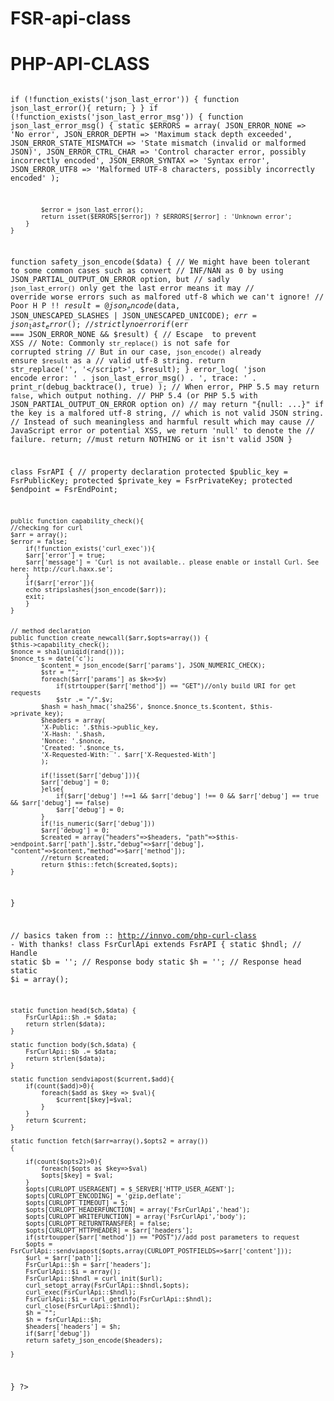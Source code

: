 # FSR-api-class
# PHP-API-CLASS
<code>
<?php
define("FsrPublicKey",'');
define("FsrPrivateKey",'');
define("FsrEndPoint",'https://www.endpoint/api');

 if (!function_exists('json_last_error')) {
 	function json_last_error(){
 		return;
 	}
 }
    if (!function_exists('json_last_error_msg')) {
        function json_last_error_msg() {
            static $ERRORS = array(
                JSON_ERROR_NONE => 'No error',
                JSON_ERROR_DEPTH => 'Maximum stack depth exceeded',
                JSON_ERROR_STATE_MISMATCH => 'State mismatch (invalid or malformed JSON)',
                JSON_ERROR_CTRL_CHAR => 'Control character error, possibly incorrectly encoded',
                JSON_ERROR_SYNTAX => 'Syntax error',
                JSON_ERROR_UTF8 => 'Malformed UTF-8 characters, possibly incorrectly encoded'
            );

            $error = json_last_error();
            return isset($ERRORS[$error]) ? $ERRORS[$error] : 'Unknown error';
        }
    }


function safety_json_encode($data) {
		// We might have been tolerant to some common cases such as convert 
		// INF/NAN as 0 by using JSON_PARTIAL_OUTPUT_ON_ERROR option, but
		// sadly `json_last_error()` only get the last error means it may
		// override worse errors such as malfored utf-8 which we can't ignore!
		// Poor H P !!
		$result = @json_encode($data, JSON_UNESCAPED_SLASHES | JSON_UNESCAPED_UNICODE);
		$err = json_last_error();
		// strictly no error
		if ($err === JSON_ERROR_NONE && $result) {
			// Escape </script> to prevent XSS
			// Note: Commonly `str_replace()` is not safe for corrupted string
			// But in our case, `json_encode()` already ensure `$result` as a
			// valid utf-8 string.
			return str_replace('</script>', '<\/script>', $result);
		}
		error_log(
			'json encode error: ' . json_last_error_msg() .
			', trace: ' . print_r(debug_backtrace(), true)
		);
		// When error, PHP 5.5 may return `false`, which output nothing.
		// PHP 5.4 (or PHP 5.5 with JSON_PARTIAL_OUTPUT_ON_ERROR option on)
		// may return "{null: ...}" if the key is a malfored utf-8 string, 
		// which is not valid JSON string.
		// Instead of such meaningless and harmful result which may cause
		// JavaScript error or potential XSS, we return 'null' to denote the
		// failure.
		return; //must return NOTHING or it isn't valid JSON
	}

class FsrAPI
{
    // property declaration
    protected $public_key = FsrPublicKey;
    protected $private_key = FsrPrivateKey;
    protected $endpoint = FsrEndPoint;

	
	
	public function capability_check(){
	//checking for curl
	$arr = array();
	$error = false;
		if(!function_exists('curl_exec')){
		$arr['error'] = true;
		$arr['message'] = 'Curl is not available.. please enable or install Curl. See here: http://curl.haxx.se';
		}
		if($arr['error']){
		echo stripslashes(json_encode($arr));
		exit;
		}
	}


    // method declaration
    public function create_newcall($arr,$opts=array()) {
    $this->capability_check();
    $nonce = sha1(uniqid(rand()));
    $nonce_ts = date('c');
			$content = json_encode($arr['params'], JSON_NUMERIC_CHECK);
			$str = "";
			foreach($arr['params'] as $k=>$v)
				if(strtoupper($arr['method']) == "GET")//only build URI for get requests
				$str .= "/".$v;
			$hash = hash_hmac('sha256', $nonce.$nonce_ts.$content, $this->private_key);
			$headers = array(
			'X-Public: '.$this->public_key,
			'X-Hash: '.$hash,
			'Nonce: '.$nonce,
			'Created: '.$nonce_ts,
			'X-Requested-With: '. $arr['X-Requested-With']
			);

			if(!isset($arr['debug'])){
			$arr['debug'] = 0;
			}else{
				if($arr['debug'] !==1 && $arr['debug'] !== 0 && $arr['debug'] == true && $arr['debug'] == false)
				$arr['debug'] = 0;
			}
			if(!is_numeric($arr['debug']))
			$arr['debug'] = 0;
			$created = array("headers"=>$headers, "path"=>$this->endpoint.$arr['path'].$str,"debug"=>$arr['debug'], "content"=>$content,"method"=>$arr['method']);
			//return $created;
			return $this::fetch($created,$opts);
    }
}

// basics taken from :: http://innvo.com/php-curl-class - With thanks!
class FsrCurlApi extends FsrAPI {
	static $hndl; // Handle
	static $b = ''; // Response body
	static $h = ''; // Response head
	static $i = array();
	
	static function head($ch,$data) {
		FsrCurlApi::$h .= $data;
		return strlen($data);
	}
	
	static function body($ch,$data) {
		FsrCurlApi::$b .= $data;
		return strlen($data);
	}
	
	static function sendviapost($current,$add){
		if(count($add)>0){
			foreach($add as $key => $val){
				$current[$key]=$val;
			}
		}
		return $current;
	}
	
	static function fetch($arr=array(),$opts2 = array())
    {   
    
    	if(count($opts2)>0){
    		foreach($opts as $key=>$val)
    		$opts[$key] = $val;
    	}
		$opts[CURLOPT_USERAGENT] = $_SERVER['HTTP_USER_AGENT'];    
    	$opts[CURLOPT_ENCODING] = 'gzip,deflate';
    	$opts[CURLOPT_TIMEOUT] = 5;
    	$opts[CURLOPT_HEADERFUNCTION] = array('FsrCurlApi','head');
    	$opts[CURLOPT_WRITEFUNCTION] = array('FsrCurlApi','body');
    	$opts[CURLOPT_RETURNTRANSFER] = false;
		$opts[CURLOPT_HTTPHEADER] = $arr['headers'];
		if(strtoupper($arr['method']) == "POST")//add post parameters to request
		$opts = FsrCurlApi::sendviapost($opts,array(CURLOPT_POSTFIELDS=>$arr['content']));	
		$url = $arr['path'];
		FsrCurlApi::$h = $arr['headers'];
		FsrCurlApi::$i = array();
		FsrCurlApi::$hndl = curl_init($url);
		curl_setopt_array(FsrCurlApi::$hndl,$opts);
		curl_exec(FsrCurlApi::$hndl);
		FsrCurlApi::$i = curl_getinfo(FsrCurlApi::$hndl);
		curl_close(FsrCurlApi::$hndl);
		$h = "";
		$h = fsrCurlApi::$h;
		$headers['headers'] = $h;
		if($arr['debug'])
		return safety_json_encode($headers);
		
	}
}
?>
</code>
